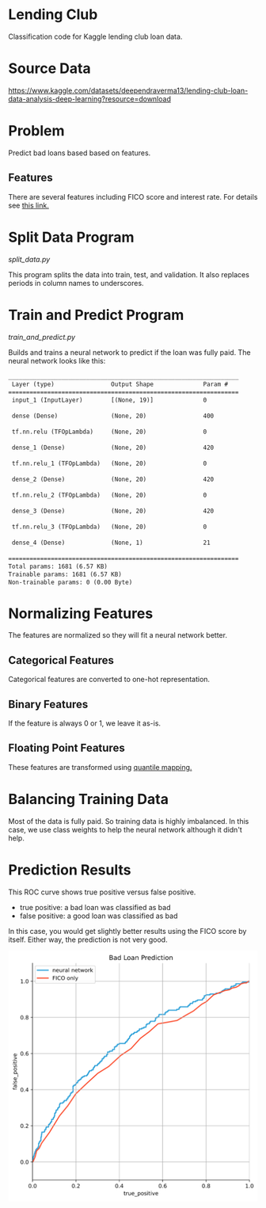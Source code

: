 # Lending Club

Classification code for Kaggle lending club loan data.


# Source Data

https://www.kaggle.com/datasets/deependraverma13/lending-club-loan-data-analysis-deep-learning?resource=download

# Problem

Predict bad loans based based on features.

## Features

There are several features including FICO score and interest rate.
For details see
[this link.](https://www.kaggle.com/datasets/deependraverma13/lending-club-loan-data-analysis-deep-learning?resource=download)

# Split Data Program

*split\_data.py*

This program splits the data into train, test, and validation.
It also replaces periods in column names to underscores.

# Train and Predict Program

*train\_and\_predict.py*

Builds and trains a neural network to predict if the loan
was fully paid. The neural network looks like this:

```
_________________________________________________________________
 Layer (type)                Output Shape              Param #   
=================================================================
 input_1 (InputLayer)        [(None, 19)]              0         
                                                                 
 dense (Dense)               (None, 20)                400       
                                                                 
 tf.nn.relu (TFOpLambda)     (None, 20)                0         
                                                                 
 dense_1 (Dense)             (None, 20)                420       
                                                                 
 tf.nn.relu_1 (TFOpLambda)   (None, 20)                0         
                                                                 
 dense_2 (Dense)             (None, 20)                420       
                                                                 
 tf.nn.relu_2 (TFOpLambda)   (None, 20)                0         
                                                                 
 dense_3 (Dense)             (None, 20)                420       
                                                                 
 tf.nn.relu_3 (TFOpLambda)   (None, 20)                0         
                                                                 
 dense_4 (Dense)             (None, 1)                 21        
                                                                 
=================================================================
Total params: 1681 (6.57 KB)
Trainable params: 1681 (6.57 KB)
Non-trainable params: 0 (0.00 Byte)

```

# Normalizing Features

The features are normalized so they will fit a neural network better.

## Categorical Features

Categorical features are converted to one-hot representation.

## Binary Features

If the feature is always 0 or 1, we leave it as-is.

## Floating Point Features

These features are transformed using
[quantile mapping.](https://scikit-learn.org/stable/modules/generated/sklearn.preprocessing.quantile_transform.html)

# Balancing Training Data

Most of the data is fully paid. So training data is highly imbalanced.
In this case, we use class weights to help the neural network although
it didn't help.


# Prediction Results

This ROC curve shows true positive versus false positive.

* true positive: a bad loan was classified as bad
* false positive: a good loan was classified as bad

In this case, you would get slightly better results using the FICO
score by itself. Either way, the prediction is not very good.

![](images/roc_curve.svg)


